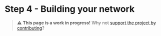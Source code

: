 # Step 4 - Building your network

> ⚠️ **This page is a work in progress!** Why not [support the project by contributing](https://github.com/openupthecloud/system)?